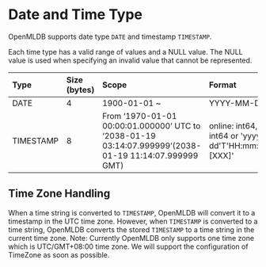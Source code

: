 # Date and Time Type

OpenMLDB supports date type `DATE` and timestamp `TIMESTAMP`.

Each time type has a valid range of values ​​and a NULL value. The NULL value is used when specifying an invalid value that cannot be represented.

| Type      | Size (bytes) |   Scope                                                         | Format            | Use                     |
| :-------- | :----------- | :----------------------------------------------------------- | :-------------- | :----------------------- |
| DATE      | 4            | 1900-01-01 ~                                                 | YYYY-MM-DD      | Date Value                   |
| TIMESTAMP | 8            | From ‘1970-01-01 00:00:01.000000’ UTC to ‘2038-01-19 03:14:07.999999’(2038-01-19 11:14:07.999999 GMT) | online: int64, offline: int64 or 'yyyy-MM-dd'T'HH:mm:ss[.SSS][XXX]' | Mixed Date and Time Value, Timestamp |

## Time Zone Handling

When a time string is converted to `TIMESTAMP`, OpenMLDB will convert it to a timestamp in the UTC time zone. However, when `TIMESTAMP` is converted to a time string, OpenMLDB converts the stored `TIMESTAMP` to a time string in the current time zone. Note: Currently OpenMLDB only supports one time zone which is UTC/GMT+08:00 time zone. We will support the configuration of TimeZone as soon as possible.
